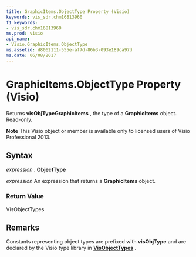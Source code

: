 ```yaml
---
title: GraphicItems.ObjectType Property (Visio)
keywords: vis_sdr.chm16813960
f1_keywords:
- vis_sdr.chm16813960
ms.prod: visio
api_name:
- Visio.GraphicItems.ObjectType
ms.assetid: d8062111-555e-af7d-86b3-093e189ca97d
ms.date: 06/08/2017
---
```



# GraphicItems.ObjectType Property (Visio)

Returns  **visObjTypeGraphicItems** , the type of a **GraphicItems** object. Read-only.


 **Note**  This Visio object or member is available only to licensed users of Visio Professional 2013.


## Syntax

 _expression_ . **ObjectType**

 _expression_ An expression that returns a **GraphicItems** object.


### Return Value

VisObjectTypes


## Remarks

Constants representing object types are prefixed with  **visObjType** and are declared by the Visio type library in **[VisObjectTypes](visobjecttypes-enumeration-visio.md)** .


